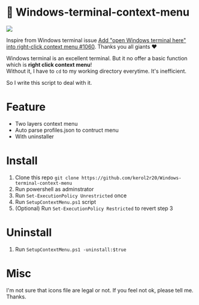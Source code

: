 # 🧾 Windows-terminal-context-menu 

![](https://i.imgur.com/gDG1nJs.png)

Inspire from Windows terminal issue [Add "open Windows terminal here" into right-click context menu #1060](https://github.com/microsoft/terminal/issues/1060). Thanks you all giants ❤

Windows terminal is an excellent terminal. But it no offer a basic function which is **right click context menu**!  
Without it, I have to `cd` to my working directory everytime. It's inefficient.  

So I write this script to deal with it.

# Feature
* Two layers context menu
* Auto parse profiles.json to contruct menu
* With uninstaller

# Install
1. Clone this repo
`git clone https://github.com/kerol2r20/Windows-terminal-context-menu`
2. Run powershell as adminstrator
3. Run `Set-ExecutionPolicy Unrestricted` once
4. Run `SetupContextMenu.ps1` script
5. (Optional) Run `Set-ExecutionPolicy Restricted` to revert step 3

# Uninstall
1. Run `SetupContextMenu.ps1 -uninstall:$true`

# Misc
I'm not sure that icons file are legal or not. If you feel not ok, please tell me. Thanks.

